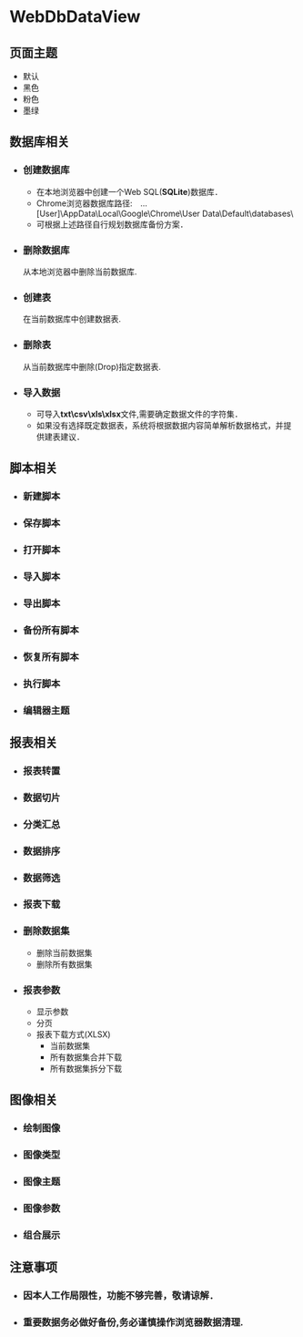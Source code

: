 # WebDbDataView

## 页面主题
+ 默认
+ 黑色
+ 粉色
+ 墨绿

## 数据库相关
+ ### 创建数据库
    + 在本地浏览器中创建一个Web SQL(**SQLite**)数据库．
    + Chrome浏览器数据库路径:　...[User]\AppData\Local\Google\Chrome\User Data\Default\databases\
    + 可根据上述路径自行规划数据库备份方案．
+ ### 删除数据库
    从本地浏览器中删除当前数据库.

+ ### 创建表
    在当前数据库中创建数据表.

+ ### 删除表
    从当前数据库中删除(Drop)指定数据表.

+ ### 导入数据
    + 可导入**txt\csv\xls\xlsx**文件,需要确定数据文件的字符集．
    + 如果没有选择既定数据表，系统将根据数据内容简单解析数据格式，并提供建表建议．

## 脚本相关
+ ### 新建脚本
+ ### 保存脚本
+ ### 打开脚本
+ ### 导入脚本
+ ### 导出脚本
+ ### 备份所有脚本
+ ### 恢复所有脚本
+ ### 执行脚本
+ ### 编辑器主题

## 报表相关
+ ### 报表转置
+ ### 数据切片
+ ### 分类汇总
+ ### 数据排序
+ ### 数据筛选
+ ### 报表下载
+ ### 删除数据集
    + 删除当前数据集
    + 删除所有数据集
+ ### 报表参数
    + 显示参数
    + 分页
    + 报表下载方式(XLSX)
        + 当前数据集
        + 所有数据集合并下载
        + 所有数据集拆分下载

## 图像相关
+ ### 绘制图像
+ ### 图像类型
+ ### 图像主题
+ ### 图像参数
+ ### 组合展示

## 注意事项
+ ### 因本人工作局限性，功能不够完善，敬请谅解．
+ ### 重要数据务必做好备份,**务必谨慎操作浏览器数据清理**.


